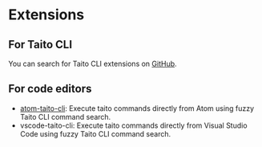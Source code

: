 # Extensions

## For Taito CLI

You can search for Taito CLI extensions on [GitHub](https://github.com/search?q=topic%3Ataito-extension&type=Repositories).

## For code editors

- [atom-taito-cli](https://github.com/keskiju/atom-taito-cli): Execute taito commands directly from Atom using fuzzy Taito CLI command search.
- vscode-taito-cli: Execute taito commands directly from Visual Studio Code using fuzzy Taito CLI command search.
